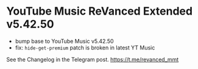# YouTube Music ReVanced Extended v5.42.50

- bump base to YouTube Music v5.42.50
- fix: `hide-get-premium` patch is broken in latest YT Music

See the Changelog in the Telegram post.
https://t.me/revanced_mmt
